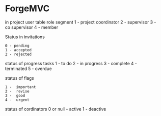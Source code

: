 # ForgeMVC
in project user table
    role segment
    1 - project coordinator
    2 - supervisor
    3 - co supervisor
    4 - member

Status in invitations 

    0 - pending
    1 - accepted
    2 - rejected


status of progress tasks
    1 - to do
    2 - in progress
    3 - complete
    4 - terminated
    5 - overdue

status of flags

    1 -  important
    2 -  revise
    3 -  good
    4 -  urgent

status of cordinators
    0 or null - active
    1 - deactive

